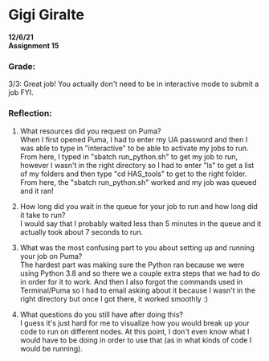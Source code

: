 # Gigi Giralte
**12/6/21** \
**Assignment 15**

### Grade:
3/3: Great job! You actually don't need to be in interactive mode to submit a job FYI.  

### Reflection:
1) What resources did you request on Puma? \
When I first opened Puma, I had to enter my UA password and then I was able to type in "interactive" to be able to activate my jobs to run. From here, I typed in "sbatch run_python.sh" to get my job to run, however I wasn't in the right directory so I had to enter "ls" to get a list of my folders and then type "cd HAS_tools" to get to the right folder. From here, the "sbatch run_python.sh" worked and my job was queued and it ran!


2) How long did you wait in the queue for your job to run and how long did it take to run? \
I would say that I probably waited less than 5 minutes in the queue and it actually took about 7 seconds to run.


3) What was the most confusing part to you about setting up and running your job on Puma? \
The hardest part was making sure the Python ran because we were using Python 3.8 and so there we a couple extra steps that we had to do in order for it to work. And then I also forgot the commands used in Terminal/Puma so I had to email asking about it because I wasn't in the right directory but once I got there, it worked smoothly :)


4) What questions do you still have after doing this? \
I guess it's just hard for me to visualize how you would break up your code to run on different nodes. At this point, I don't even know what I would have to be doing in order to use that (as in what kinds of code I would be running).
